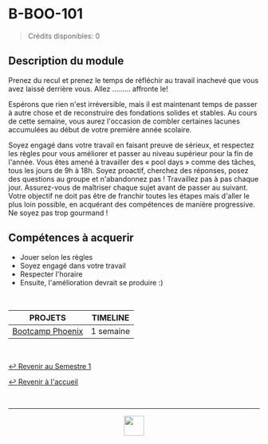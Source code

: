 # B-BOO-101

> Crédits disponibles: 0

## Description du module

Prenez du recul et prenez le temps de réfléchir au travail inachevé que vous avez laissé derrière vous.
Allez ......... affronte le!

Espérons que rien n'est irréversible, mais il est maintenant temps de passer à autre chose et de reconstruire des fondations solides et stables.
Au cours de cette semaine, vous aurez l'occasion de combler certaines lacunes accumulées au début de votre première année scolaire.

Soyez engagé dans votre travail en faisant preuve de sérieux, et respectez les règles pour vous améliorer et passer au niveau supérieur pour la fin de l'année.
Vous êtes amené à travailler des « pool days » comme des tâches, tous les jours de 9h à 18h.
Soyez proactif, cherchez des réponses, posez des questions au groupe et n'abandonnez pas !
Travaillez pas à pas chaque jour. Assurez-vous de maîtriser chaque sujet avant de passer au suivant.
Votre objectif ne doit pas être de franchir toutes les étapes mais d'aller le plus loin possible, en acquérant des compétences de manière progressive.
Ne soyez pas trop gourmand !

## Compétences à acquerir

- Jouer selon les règles
- Soyez engagé dans votre travail
- Respecter l'horaire
- Ensuite, l'amélioration devrait se produire :)

<br>

<table align="center">
    <thead>
        <tr>
            <th>PROJETS</th>
            <th>TIMELINE</th>
        </tr>
    </thead>
    <tbody>
        <tr>
            <td rowspan="1"><a href="https://github.com/Studio-17/Epitech-Subjects/tree/main/Semester-1/B-BOO-101/Bootcamp_Phoenix">Bootcamp Phoenix</a></td>
            <td align="center">1 semaine</td>
        </tr>
    </tbody>
</table>

<br>

[↩️ Revenir au Semestre 1](https://github.com/Studio-17/Epitech-Subjects/tree/main/Semester-1)

[↩️ Revenir à l'accueil](https://github.com/Studio-17/Epitech-Subjects)

<br>

---

<div align="center">

<a href="https://github.com/Studio-17" target="_blank"><img src="https://github.com/Kaiwinta/Epitech-Subjects/blob/feat/Pge2028-first-year/assets/voc17.gif" width="40"></a>

</div>
